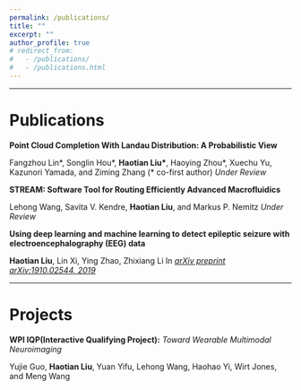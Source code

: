 ```yaml
---
permalink: /publications/
title: ""
excerpt: ""
author_profile: true
# redirect_from: 
#   - /publications/
#   - /publications.html
---
```


---
# Publications
**Point Cloud Completion With Landau Distribution: A Probabilistic View** 

Fangzhou Lin\*, Songlin Hou\*, **Haotian Liu\***, Haoying Zhou\*, Xuechu Yu, Kazunori Yamada, and Ziming Zhang (* co-first author)
*Under Review*

**STREAM: Software Tool for Routing Efficiently Advanced Macrofluidics**

Lehong Wang, Savita V. Kendre, **Haotian Liu**, and Markus P. Nemitz
*Under Review*

**Using deep learning and machine learning to detect epileptic seizure with electroencephalography (EEG) data**

**Haotian Liu**, Lin Xi, Ying Zhao, Zhixiang Li
In *[arXiv preprint arXiv:1910.02544, 2019](https://arxiv.org/abs/1910.02544v1)*

---
# Projects
**WPI IQP(Interactive Qualifying Project):** *Toward Wearable Multimodal Neuroimaging*

Yujie Guo, **Haotian Liu**, Yuan Yifu, Lehong Wang, Haohao Yi, Wirt Jones, and Meng Wang
